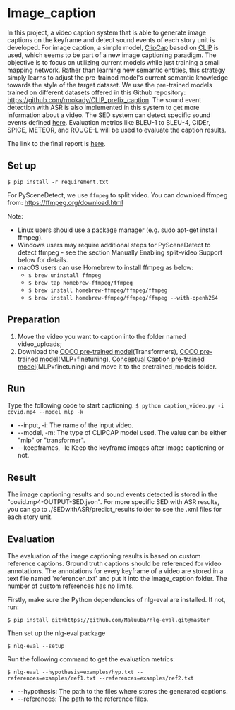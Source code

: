 # Image_caption

In this project, a video caption system that is able to generate image captions on the keyframe and detect sound events of each story unit is developed. For image caption, a simple model, [ClipCap](https://github.com/rmokady/CLIP_prefix_caption) based on [CLIP](https://github.com/openai/CLIP) is used, which seems to be part of a new image captioning paradigm. The objective is to focus on utilizing current models while just training a small mapping network. Rather than learning new semantic entities, this strategy simply learns to adjust the pre-trained model's current semantic knowledge towards the style of the target dataset. We use the pre-trained models trained on different datasets offered in this Github repository: https://github.com/rmokady/CLIP_prefix_caption.
The sound event detection with ASR is also implemented in this system to get more information about a video. The SED system can detect specific sound events defined [here](https://github.com/yazdayy/sound-event-detection). Evaluation metrics like BLEU-1 to BLEU-4, CIDEr, SPICE, METEOR, and ROUGE-L will be used to evaluate the caption results. 

The link to the final report is [here](https://github.com/yanli1215/Image_caption/blob/main/SCSE21_0061_Liu_Yanli.pdf).

## Set up

`$ pip install -r requirement.txt`

For PySceneDetect, we use `ffmpeg` to split video. You can download ffmpeg from: https://ffmpeg.org/download.html

Note: 
- Linux users should use a package manager (e.g. sudo apt-get install ffmpeg). 
- Windows users may require additional steps for PySceneDetect to detect ffmpeg - see the section Manually Enabling split-video Support below for details.
- macOS users can use Homebrew to install ffmpeg as below:
    -  `$ brew uninstall ffmpeg`
    -  `$ brew tap homebrew-ffmpeg/ffmpeg`
    -  `$ brew install homebrew-ffmpeg/ffmpeg/ffmpeg`
    -  `$ brew install homebrew-ffmpeg/ffmpeg/ffmpeg --with-openh264`

## Preparation
1. Move the video you want to caption into the folder named video_uploads;
2. Download the [COCO pre-trained model](https://drive.google.com/file/d/1GYPToCqFREwi285wPLhuVExlz7DDUDfJ/view)(Transformers), [COCO pre-trained model](https://drive.google.com/file/d/1IdaBtMSvtyzF0ByVaBHtvM0JYSXRExRX/view)(MLP+finetuning), [Conceptual Caption pre-trained model](https://drive.google.com/file/d/14pXWwB4Zm82rsDdvbGguLfx9F8aM7ovT/view)(MLP+finetuning) and move it to the pretrained_models folder.

## Run
Type the following code to start captioning.
`$ python caption_video.py -i covid.mp4 --model mlp -k`

- --input, -i: The name of the input video.
- --model, -m: The type of CLIPCAP model used. The value can be either "mlp" or "transformer".
- --keepframes, -k: Keep the keyframe images after image captioning or not.
## Result
The image captioning results and sound events detected is stored in the "covid.mp4-OUTPUT-SED.json".
For more specific SED with ASR results, you can go to ./SEDwithASR/predict_results folder to see the .xml files for each story unit.

## Evaluation
The evaluation of the image captioning results is based on custom reference captions. Ground truth captions should be referenced for video annotations. The annotations for every keyframe of a video are stored in a text file named 'referencen.txt' and put it into the Image_caption folder. The number of custom references has no limits. 

Firstly, make sure the Python dependencies of nlg-eval are installed. If not, run:

`$ pip install git+https://github.com/Maluuba/nlg-eval.git@master`

Then set up the nlg-eval package

 `$ nlg-eval --setup`  

Run the following command to get the evaluation metrics:

`$ nlg-eval --hypothesis=examples/hyp.txt --references=examples/ref1.txt --references=examples/ref2.txt`
- --hypothesis: The path to the files where stores the generated captions.
- --references: The path to the reference files. 


